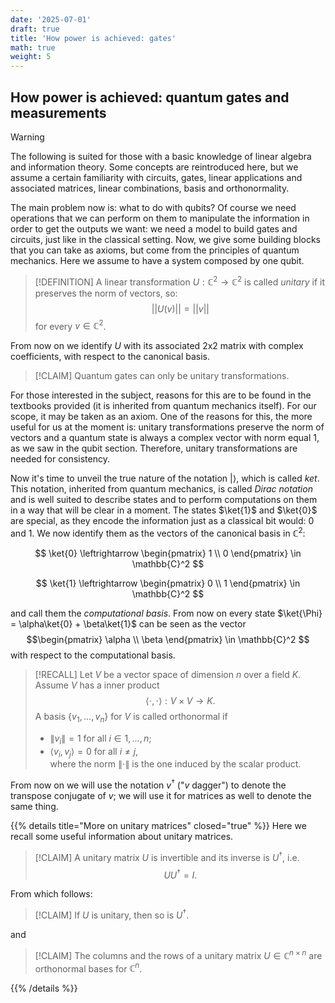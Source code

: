 ```yaml
---
date: '2025-07-01'
draft: true
title: 'How power is achieved: gates'
math: true
weight: 5
---
```


## How power is achieved: quantum gates and measurements 
>[!WARNING]
> The following is suited for those with a basic knowledge of linear algebra and information theory. Some concepts are reintroduced here, but we assume a certain familiarity with circuits, gates, linear applications and associated matrices, linear combinations, basis and orthonormality.

The main problem now is: what to do with qubits? Of course we need operations that we can perform on them to manipulate the information in order to get the outputs we want: we need a model to build gates and circuits, just like in the classical setting. Now, we give some building blocks that you can take as axioms, but come from the principles of quantum mechanics. Here we assume to have a system composed by one qubit.

>[!DEFINITION]
>A linear transformation $U: \mathbb{C}^2\rightarrow \mathbb{C}^2$ is called $\textit{unitary}$ if it preserves the norm of vectors, so: $$||U(v)|| = ||v||$$ for every $v \in \mathbb{C}^2$.

From now on we identify $U$ with its associated 2x2 matrix with complex coefficients, with respect to the canonical basis.

>[!CLAIM]
>Quantum gates can only be unitary transformations.

For those interested in the subject, reasons for this are to be found in the textbooks provided (it is inherited from quantum mechanics itself). For our scope, it may be taken as an axiom. One of the reasons for this, the more useful for us at the moment is: unitary transformations preserve the norm of vectors and a quantum state is always a complex vector with norm equal 1, as we saw in the qubit section. Therefore, unitary transformations are needed for consistency.

Now it's time to unveil the true nature of the notation $| \rangle$, which is called $\textit{ket}$. This notation, inherited from quantum mechanics, is called $\textit{Dirac notation}$ and is well suited to describe states and to perform computations on them in a way that will be clear in a moment. The states $\ket{1}$ and $\ket{0}$ are special, as they encode the information just as a classical bit would: 0 and 1. We now identify them as the vectors of the canonical basis in $\mathbb{C}^2$:

$$ \ket{0} \leftrightarrow
\begin{pmatrix}
1 \\
0
\end{pmatrix} \in \mathbb{C}^2
$$ 

$$ \ket{1} \leftrightarrow
\begin{pmatrix}
0 \\
1
\end{pmatrix} \in \mathbb{C}^2
$$ 

and call them the $\textit{computational basis}$. From now on every state $\ket{\Phi} = \alpha\ket{0} + \beta\ket{1}$ can be seen as the vector 
$$\begin{pmatrix}
\alpha \\
\beta
\end{pmatrix} \in \mathbb{C}^2
$$ 
with respect to the computational basis. 

>[!RECALL]
> Let $V$ be a vector space of dimension $n$ over a field $K$. Assume $V$ has a inner product $$\langle \cdot,\cdot \rangle:V\times V \rightarrow K.$$ A basis $\{v_1, . . . , v_n\}$ for $V$ is called orthonormal if 
> - $\left\lVert v_i \right\rVert = 1$ for all $i \in {1, ...,n}$;
> - $\langle v_i,v_j \rangle = 0$ for all $i \neq j$,  
>where the norm $\left\lVert \cdot \right\rVert$ is the one induced by the scalar product.

From now on we will use the notation $v^\dagger$ ("$v$ dagger") to denote the transpose conjugate of $v$; we will use it for matrices as well to denote the same thing.

{{% details title="More on unitary matrices" closed="true" %}}
Here we recall some useful information about unitary matrices.

>[!CLAIM]
> A unitary matrix $U$ is invertible and its inverse is $U^\dagger$, i.e. $$UU^\dagger=I.$$

From which follows:

>[!CLAIM]
> If $U$ is unitary, then so is $U^\dagger$.

and

>[!CLAIM]
> The columns and the rows of a unitary matrix $U\in \mathbb{C}^{n\times n}$ are orthonormal bases for $\mathbb{C}^n$.

{{% /details %}}